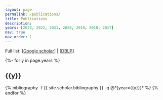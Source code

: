 ```yaml
---
layout: page
permalink: /publications/
title: Publications
description:
years: [2023, 2022, 2021, 2020, 2019, 2018, 2017]
nav: true
nav_order: 1
---
```


Full list: [[Google scholar](https://scholar.google.com/citations?user=Qtvu5t4AAAAJ&hl=zh-CN)] | [[DBLP](https://dblp.org/pid/65/4065-1.html)]
<!-- _pages/publications.md -->
<div class="publications">

{%- for y in page.years %}
  <h2 class="year">{{y}}</h2>
  {% bibliography -f {{ site.scholar.bibliography }} -q @*[year={{y}}]* %}
{% endfor %}


</div>
